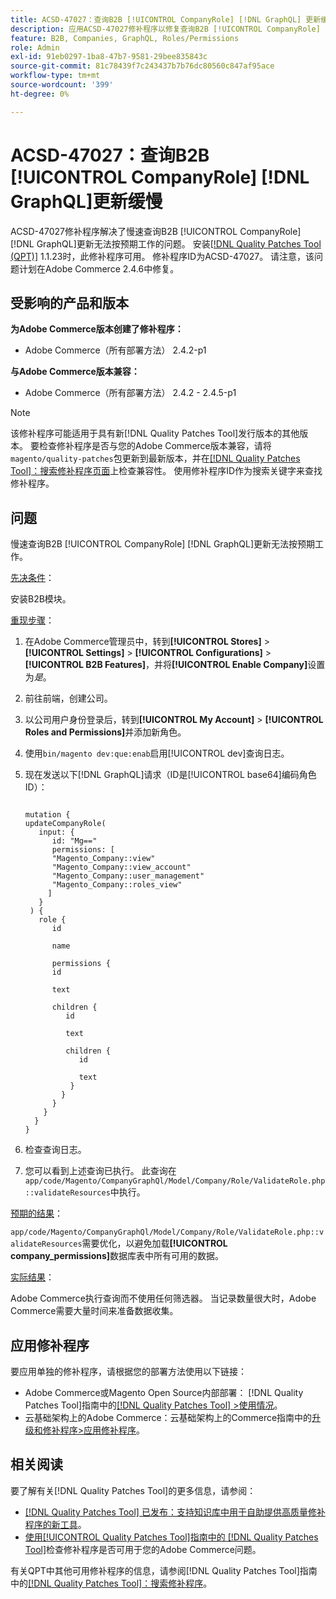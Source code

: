 ```yaml
---
title: ACSD-47027：查询B2B [!UICONTROL CompanyRole] [!DNL GraphQL] 更新缓慢
description: 应用ACSD-47027修补程序以修复查询B2B [!UICONTROL CompanyRole] [!DNL GraphQL] 更新缓慢的Adobe Commerce问题。
feature: B2B, Companies, GraphQL, Roles/Permissions
role: Admin
exl-id: 91eb0297-1ba8-47b7-9581-29bee835843c
source-git-commit: 81c78439f7c243437b7b76dc80560c847af95ace
workflow-type: tm+mt
source-wordcount: '399'
ht-degree: 0%

---
```


# ACSD-47027：查询B2B [!UICONTROL CompanyRole] [!DNL GraphQL]更新缓慢

ACSD-47027修补程序解决了慢速查询B2B [!UICONTROL CompanyRole] [!DNL GraphQL]更新无法按预期工作的问题。 安装[[!DNL Quality Patches Tool (QPT)]](https://experienceleague.adobe.com/en/docs/commerce-knowledge-base/kb/announcements/commerce-announcements/magento-quality-patches-released-new-tool-to-self-serve-quality-patches) 1.1.23时，此修补程序可用。 修补程序ID为ACSD-47027。 请注意，该问题计划在Adobe Commerce 2.4.6中修复。

## 受影响的产品和版本

**为Adobe Commerce版本创建了修补程序：**
* Adobe Commerce（所有部署方法） 2.4.2-p1

**与Adobe Commerce版本兼容：**
* Adobe Commerce（所有部署方法） 2.4.2 - 2.4.5-p1

>[!NOTE]
>
>该修补程序可能适用于具有新[!DNL Quality Patches Tool]发行版本的其他版本。 要检查修补程序是否与您的Adobe Commerce版本兼容，请将`magento/quality-patches`包更新到最新版本，并在[[!DNL Quality Patches Tool]：搜索修补程序页面](https://experienceleague.adobe.com/tools/commerce-quality-patches/index.html)上检查兼容性。 使用修补程序ID作为搜索关键字来查找修补程序。

## 问题

慢速查询B2B [!UICONTROL CompanyRole] [!DNL GraphQL]更新无法按预期工作。

<u>先决条件</u>：

安装B2B模块。

<u>重现步骤</u>：

1. 在Adobe Commerce管理员中，转到&#x200B;**[!UICONTROL Stores]** > **[!UICONTROL Settings]** > **[!UICONTROL Configurations]** > **[!UICONTROL B2B Features]**，并将&#x200B;**[!UICONTROL Enable Company]**&#x200B;设置为&#x200B;_是_。
1. 前往前端，创建公司。
1. 以公司用户身份登录后，转到&#x200B;**[!UICONTROL My Account]** > **[!UICONTROL Roles and Permissions]**&#x200B;并添加新角色。
1. 使用`bin/magento dev:que:enab`启用[!UICONTROL dev]查询日志。
1. 现在发送以下[!DNL GraphQL]请求（ID是[!UICONTROL base64]编码角色ID）：

   <pre><code>
   mutation {
   updateCompanyRole(
      input: {
         id: "Mg=="
         permissions: [
         "Magento_Company::view"
         "Magento_Company::view_account"
         "Magento_Company::user_management"
         "Magento_Company::roles_view"
        ]
      }
    ) {
      role {
         id

         name

         permissions {
         id

         text

         children {
            id

            text

            children {
               id

               text
             }
           }
         }
       }
     }
   }
   </code></pre>

1. 检查查询日志。
1. 您可以看到上述查询已执行。 此查询在`app/code/Magento/CompanyGraphQl/Model/Company/Role/ValidateRole.php::validateResources`中执行。

<u>预期的结果</u>：

`app/code/Magento/CompanyGraphQl/Model/Company/Role/ValidateRole.php::validateResources`需要优化，以避免加载&#x200B;**[!UICONTROL company_permissions]**&#x200B;数据库表中所有可用的数据。

<u>实际结果</u>：

Adobe Commerce执行查询而不使用任何筛选器。 当记录数量很大时，Adobe Commerce需要大量时间来准备数据收集。

## 应用修补程序

要应用单独的修补程序，请根据您的部署方法使用以下链接：

* Adobe Commerce或Magento Open Source内部部署： [!DNL Quality Patches Tool]指南中的[[!DNL Quality Patches Tool] >使用情况](/help/tools/quality-patches-tool/usage.md)。
* 云基础架构上的Adobe Commerce：云基础架构上的Commerce指南中的[升级和修补程序>应用修补程序](https://experienceleague.adobe.com/docs/commerce-cloud-service/user-guide/develop/upgrade/apply-patches.html)。 

## 相关阅读

要了解有关[!DNL Quality Patches Tool]的更多信息，请参阅：

* [[!DNL Quality Patches Tool] 已发布：支持知识库中用于自助提供高质量修补程序的新工具](https://experienceleague.adobe.com/en/docs/commerce-knowledge-base/kb/announcements/commerce-announcements/magento-quality-patches-released-new-tool-to-self-serve-quality-patches)。
* [使用[!UICONTROL Quality Patches Tool]指南中的 [!DNL Quality Patches Tool]](/help/tools/quality-patches-tool/patches-available-in-qpt/check-patch-for-magento-issue-with-magento-quality-patches.md)检查修补程序是否可用于您的Adobe Commerce问题。


有关QPT中其他可用修补程序的信息，请参阅[!DNL Quality Patches Tool]指南中的[[!DNL Quality Patches Tool]：搜索修补程序](https://experienceleague.adobe.com/tools/commerce-quality-patches/index.html)。
